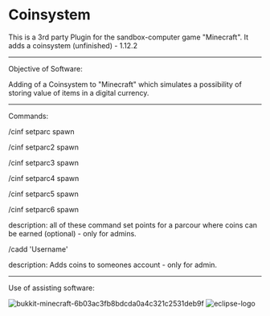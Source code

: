 # Coinsystem
This is a 3rd party Plugin for the sandbox-computer game "Minecraft". It adds a coinsystem (unfinished) - 1.12.2

-----------------------------------------------------------------------

Objective of Software:

Adding of a Coinsystem to "Minecraft" which simulates a possibility of storing value of items in a digital currency. 

------------------------------------------------------------------------

Commands:
   
   /cinf setparc spawn
   
   
   /cinf setparc2 spawn
   
   
   /cinf setparc3 spawn
   
   
   /cinf setparc4 spawn
   
   
   /cinf setparc5 spawn
   
   
   /cinf setparc6 spawn


description: all of these command set points for a parcour where coins can be earned (optional) - only for admins.

    
   /cadd 'Username'
   
description: Adds coins to someones account - only for admin.

------------------------------------------------------------------------

Use of assisting software:

![bukkit-minecraft-6b03ac3fb8bdcda0a4c321c2531deb9f](https://user-images.githubusercontent.com/79632956/215351769-5e4af864-db36-4cd2-82c5-188bfaaf9a46.jpg)
![eclipse-logo](https://user-images.githubusercontent.com/79632956/215351774-ba5ea2de-ee37-4541-b861-7685d2149113.png)


